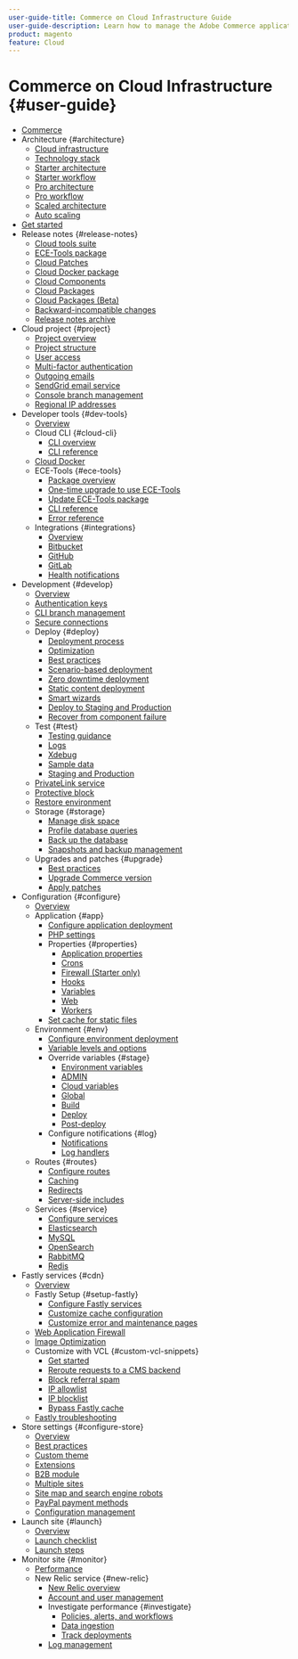 ```yaml
---
user-guide-title: Commerce on Cloud Infrastructure Guide
user-guide-description: Learn how to manage the Adobe Commerce application on cloud infrastructure.
product: magento
feature: Cloud
---
```


# Commerce on Cloud Infrastructure {#user-guide}

+ [Commerce](overview.md)
+ Architecture {#architecture}
    + [Cloud infrastructure](architecture/cloud-architecture.md)
    + [Technology stack](architecture/tech-stack.md)
    + [Starter architecture](architecture/starter-architecture.md)
    + [Starter workflow](architecture/starter-develop-deploy-workflow.md)
    + [Pro architecture](architecture/pro-architecture.md)
    + [Pro workflow](architecture/pro-develop-deploy-workflow.md)
    + [Scaled architecture](architecture/scaled-architecture.md)
    + [Auto scaling](architecture/autoscaling.md)
+ [Get started](https://experienceleague.adobe.com/docs/commerce-cloud-service/start/overview.html)
+ Release notes {#release-notes}
    + [Cloud tools suite](release-notes/cloud-tools-suite.md)
    + [ECE-Tools package](release-notes/ece-tools-package.md)
    + [Cloud Patches](release-notes/cloud-patches.md)
    + [Cloud Docker package](release-notes/cloud-docker.md)
    + [Cloud Components](release-notes/cloud-components.md)
    + [Cloud Packages](release-notes/cloud-packages.md)
    + [Cloud Packages (Beta)](release-notes/cloud-packages-beta.md)
    + [Backward-incompatible changes](release-notes/backward-incompatible-changes.md)
    + [Release notes archive](release-notes/cloud-release-archive.md)
+ Cloud project {#project}
    + [Project overview](project/overview.md)
    + [Project structure](project/file-structure.md)
    + [User access](project/user-access.md)
    + [Multi-factor authentication](project/multi-factor-authentication.md)
    + [Outgoing emails](project/outgoing-emails.md)
    + [SendGrid email service](project/sendgrid.md)
    + [Console branch management](project/console-branches.md)
    + [Regional IP addresses](project/regional-ip-addresses.md)
+ Developer tools {#dev-tools}
    + [Overview](dev-tools/overview.md)
    + Cloud CLI {#cloud-cli}
        + [CLI overview](dev-tools/cloud-cli-overview.md)
        + [CLI reference](dev-tools/cloud-cli-reference.md)
    + [Cloud Docker](dev-tools/cloud-docker.md)
    + ECE-Tools {#ece-tools}
        + [Package overview](dev-tools/package-overview.md)
        + [One-time upgrade to use ECE-Tools](dev-tools/install-package.md)
        + [Update ECE-Tools package](dev-tools/update-package.md)
        + [CLI reference](dev-tools/ece-tools-cli-reference.md)
        + [Error reference](dev-tools/error-reference.md)
    + Integrations {#integrations}
        + [Overview](integrations/overview.md)
        + [Bitbucket](integrations/bitbucket.md)
        + [GitHub](integrations/github.md)
        + [GitLab](integrations/gitlab.md)
        + [Health notifications](integrations/health-notifications.md)
+ Development {#develop}
    + [Overview](development/overview.md)
    + [Authentication keys](development/authentication-keys.md)
    + [CLI branch management](development/cli-branches.md)
    + [Secure connections](development/secure-connections.md)
    + Deploy {#deploy}
        + [Deployment process](deploy/process.md)
        + [Optimization](deploy/optimization.md)
        + [Best practices](deploy/best-practices.md)
        + [Scenario-based deployment](deploy/scenario-based.md)
        + [Zero downtime deployment](deploy/reduce-downtime.md)
        + [Static content deployment](deploy/static-content.md)
        + [Smart wizards](deploy/smart-wizards.md)
        + [Deploy to Staging and Production](deploy/staging-production.md)
        + [Recover from component failure](deploy/recover-failed-deployment.md)
    + Test {#test}
        + [Testing guidance](test/guidance.md)
        + [Logs](test/log-locations.md)
        + [Xdebug](test/debug.md)
        + [Sample data](test/sample-data.md)
        + [Staging and Production](test/staging-and-production.md)
    + [PrivateLink service](development/privatelink-service.md)
    + [Protective block](development/protective-block.md)
    + [Restore environment](development/restore-environment.md)
    + Storage {#storage}
        + [Manage disk space](storage/manage-disk-space.md)
        + [Profile database queries](storage/profile-database-queries.md)
        + [Back up the database](storage/database-dump.md)
        + [Snapshots and backup management](storage/snapshots.md)
    + Upgrades and patches {#upgrade}
        + [Best practices](development/best-practices.md)
        + [Upgrade Commerce version](development/commerce-version.md)
        + [Apply patches](development/apply-patches.md)
+ Configuration {#configure}
    + [Overview](environment/overview.md)
    + Application {#app}
        + [Configure application deployment](application/configure-app-yaml.md)
        + [PHP settings](application/php-settings.md)
        + Properties {#properties}
            + [Application properties](application/properties.md)
            + [Crons](application/crons-property.md)
            + [Firewall (Starter only)](application/firewall-property.md)
            + [Hooks](application/hooks-property.md)
            + [Variables](application/variables-property.md)
            + [Web](application/web-property.md)
            + [Workers](application/workers-property.md)
        + [Set cache for static files](application/set-cache.md)
    + Environment {#env}
        + [Configure environment deployment](environment/configure-env-yaml.md)
        + [Variable levels and options](environment/variable-levels.md)
        + Override variables {#stage}
            + [Environment variables](environment/variables-intro.md)
            + [ADMIN](environment/variables-admin.md)
            + [Cloud variables](environment/variables-cloud.md)
            + [Global](environment/variables-global.md)
            + [Build](environment/variables-build.md)
            + [Deploy](environment/variables-deploy.md)
            + [Post-deploy](environment/variables-post-deploy.md)
        + Configure notifications {#log}
            + [Notifications](environment/set-up-notifications.md)
            + [Log handlers](environment/log-handlers.md)
    + Routes {#routes}
        + [Configure routes](routes/routes-yaml.md)
        + [Caching](routes/caching.md)
        + [Redirects](routes/redirects.md)
        + [Server-side includes](routes/server-side-includes.md)
    + Services {#service}
        + [Configure services](services/services-yaml.md)
        + [Elasticsearch](services/elasticsearch.md)
        + [MySQL](services/mysql.md)
        + [OpenSearch](services/opensearch.md)
        + [RabbitMQ](services/rabbitmq.md)
        + [Redis](services/redis.md)
+ Fastly services {#cdn}
    + [Overview](cdn/fastly.md)
    + Fastly Setup {#setup-fastly}
        + [Configure Fastly services](cdn/fastly-configuration.md)
        + [Customize cache configuration](cdn/fastly-custom-cache-configuration.md)
        + [Customize error and maintenance pages](cdn/fastly-custom-response.md)
    + [Web Application Firewall](cdn/fastly-waf-service.md)
    + [Image Optimization](cdn/fastly-image-optimization.md)
    + Customize with VCL {#custom-vcl-snippets}
        + [Get started](cdn/fastly-vcl-custom-snippets.md)
        + [Reroute requests to a CMS backend](cdn/fastly-vcl-wordpress.md)
        + [Block referral spam](cdn/fastly-vcl-badreferer.md)
        + [IP allowlist](cdn/fastly-vcl-allowlist.md)
        + [IP blocklist](cdn/fastly-vcl-blocking.md)
        + [Bypass Fastly cache](cdn/fastly-vcl-bypass-to-origin.md)
    + [Fastly troubleshooting](cdn/fastly-troubleshooting.md)
+ Store settings {#configure-store}
    + [Overview](store/overview.md)
    + [Best practices](store/best-practices.md)
    + [Custom theme](store/custom-theme.md)
    + [Extensions](store/extensions.md)
    + [B2B module](store/b2b-module.md)
    + [Multiple sites](store/multiple-sites.md)
    + [Site map and search engine robots](store/robots-sitemap.md)
    + [PayPal payment methods](store/paypal.md)
    + [Configuration management](store/store-settings.md)
+ Launch site {#launch}
    + [Overview](launch/overview.md)
    + [Launch checklist](launch/checklist.md)
    + [Launch steps](launch/steps.md)
+ Monitor site {#monitor}
    + [Performance](monitor/performance.md)
    + New Relic service {#new-relic}
        + [New Relic overview](monitor/new-relic-service.md)
        + [Account and user management](monitor/account-management.md)
        + Investigate performance {#investigate}
            + [Policies, alerts, and workflows](monitor/investigate-performance.md)
            + [Data ingestion](monitor/ingest-data.md)
            + [Track deployments](monitor/track-deployments.md)
        + [Log management](monitor/log-management.md)
